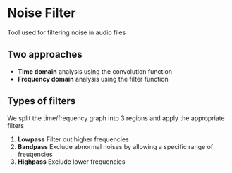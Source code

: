 # Noise Filter
Tool used for filtering noise in audio files
## Two approaches
- **Time domain** analysis using the convolution function
- **Frequency domain** analysis using the filter function
## Types of filters
We split the time/frequency graph into 3 regions and apply the appropriate filters
1. **Lowpass** Filter out higher frequencies
2. **Bandpass** Exclude abnormal noises by allowing a specific range of freuqencies
3. **Highpass** Exclude lower frequencies